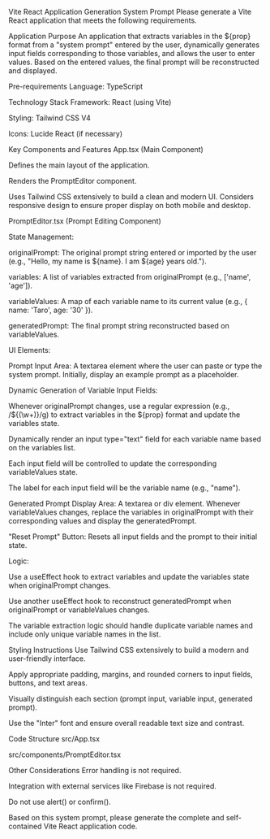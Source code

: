 Vite React Application Generation System Prompt
Please generate a Vite React application that meets the following requirements.

Application Purpose
An application that extracts variables in the ${prop} format from a "system prompt" entered by the user, dynamically generates input fields corresponding to those variables, and allows the user to enter values. Based on the entered values, the final prompt will be reconstructed and displayed.

Pre-requirements
Language: TypeScript

Technology Stack
Framework: React (using Vite)

Styling: Tailwind CSS V4

Icons: Lucide React (if necessary)

Key Components and Features
App.tsx (Main Component)

Defines the main layout of the application.

Renders the PromptEditor component.

Uses Tailwind CSS extensively to build a clean and modern UI. Considers responsive design to ensure proper display on both mobile and desktop.

PromptEditor.tsx (Prompt Editing Component)

State Management:

originalPrompt: The original prompt string entered or imported by the user (e.g., "Hello, my name is ${name}. I am ${age} years old.").

variables: A list of variables extracted from originalPrompt (e.g., ['name', 'age']).

variableValues: A map of each variable name to its current value (e.g., { name: 'Taro', age: '30' }).

generatedPrompt: The final prompt string reconstructed based on variableValues.

UI Elements:

Prompt Input Area: A textarea element where the user can paste or type the system prompt. Initially, display an example prompt as a placeholder.

Dynamic Generation of Variable Input Fields:

Whenever originalPrompt changes, use a regular expression (e.g., /\$\{(\w+)\}/g) to extract variables in the ${prop} format and update the variables state.

Dynamically render an input type="text" field for each variable name based on the variables list.

Each input field will be controlled to update the corresponding variableValues state.

The label for each input field will be the variable name (e.g., "name").

Generated Prompt Display Area: A textarea or div element. Whenever variableValues changes, replace the variables in originalPrompt with their corresponding values and display the generatedPrompt.

"Reset Prompt" Button: Resets all input fields and the prompt to their initial state.

Logic:

Use a useEffect hook to extract variables and update the variables state when originalPrompt changes.

Use another useEffect hook to reconstruct generatedPrompt when originalPrompt or variableValues changes.

The variable extraction logic should handle duplicate variable names and include only unique variable names in the list.

Styling Instructions
Use Tailwind CSS extensively to build a modern and user-friendly interface.

Apply appropriate padding, margins, and rounded corners to input fields, buttons, and text areas.

Visually distinguish each section (prompt input, variable input, generated prompt).

Use the "Inter" font and ensure overall readable text size and contrast.

Code Structure
src/App.tsx

src/components/PromptEditor.tsx

Other Considerations
Error handling is not required.

Integration with external services like Firebase is not required.

Do not use alert() or confirm().

Based on this system prompt, please generate the complete and self-contained Vite React application code.